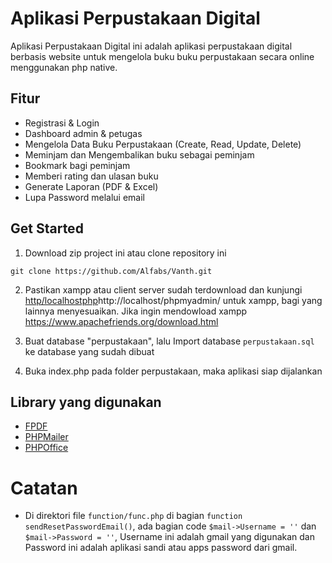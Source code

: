 # Aplikasi Perpustakaan Digital

Aplikasi Perpustakaan Digital ini adalah aplikasi perpustakaan digital berbasis website untuk mengelola buku buku perpustakaan secara online menggunakan php native.

## Fitur

- Registrasi & Login
- Dashboard admin & petugas
- Mengelola Data Buku Perpustakaan (Create, Read, Update, Delete)
- Meminjam dan Mengembalikan buku sebagai peminjam
- Bookmark bagi peminjam
- Memberi rating dan ulasan buku
- Generate Laporan (PDF & Excel)
- Lupa Password melalui email

## Get Started

1. Download zip project ini atau clone repository ini
```
git clone https://github.com/Alfabs/Vanth.git
```

2. Pastikan xampp atau client server sudah terdownload dan kunjungi [http/localhostphp](http://localhost/phpmyadmin/)http://localhost/phpmyadmin/ untuk xampp, bagi yang lainnya menyesuaikan. Jika ingin mendowload xampp https://www.apachefriends.org/download.html
   
3. Buat database "perpustakaan", lalu Import database `perpustakaan.sql` ke database yang sudah dibuat
   
4. Buka index.php pada folder perpustakaan, maka aplikasi siap dijalankan

## Library yang digunakan

- [FPDF](https://github.com/Setasign/FPDF)
- [PHPMailer](https://github.com/PHPMailer/PHPMailer)
- [PHPOffice](https://github.com/PHPOffice/PhpSpreadsheet)

# Catatan

- Di direktori file `function/func.php` di bagian `function sendResetPasswordEmail()`, ada bagian code 
  `$mail->Username = ''` dan `$mail->Password = ''`, Username ini adalah gmail yang digunakan dan Password ini adalah aplikasi sandi atau apps password dari gmail.

